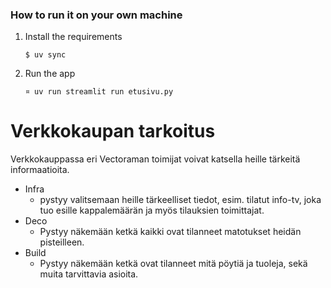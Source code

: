 ### How to run it on your own machine

1. Install the requirements

   ```
   $ uv sync
   ```

2. Run the app

   ```
   ¤ uv run streamlit run etusivu.py
   ```

# Verkkokaupan tarkoitus

Verkkokauppassa eri Vectoraman toimijat voivat katsella heille tärkeitä informaatioita.
- Infra 
   - pystyy valitsemaan heille tärkeelliset tiedot, esim. tilatut info-tv, joka tuo esille kappalemäärän ja myös tilauksien toimittajat. 
- Deco
   - Pystyy näkemään ketkä kaikki ovat tilanneet matotukset heidän pisteilleen.
- Build
   - Pystyy näkemään ketkä ovat tilanneet mitä pöytiä ja tuoleja, sekä muita tarvittavia asioita.
